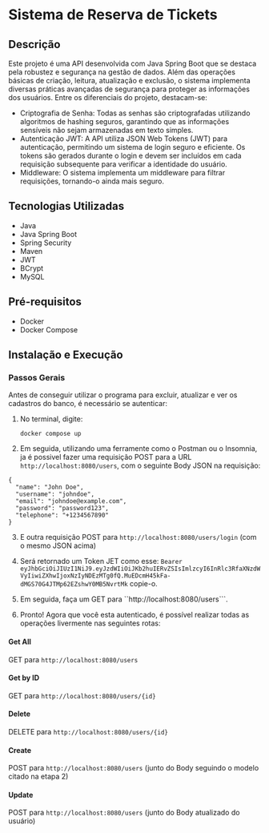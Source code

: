 # Sistema de Reserva de Tickets

## Descrição
Este projeto é uma API desenvolvida com Java Spring Boot que se destaca pela robustez e segurança na gestão de dados. Além das operações básicas de criação, leitura, atualização e exclusão, o sistema implementa diversas práticas avançadas
de segurança para proteger as informações dos usuários. Entre os diferenciais do projeto, destacam-se:

- Criptografia de Senha: Todas as senhas são criptografadas utilizando algoritmos de hashing seguros, garantindo que as informações sensíveis não sejam armazenadas em texto simples.
- Autenticação JWT: A API utiliza JSON Web Tokens (JWT) para autenticação, permitindo um sistema de login seguro e eficiente. Os tokens são gerados durante o login e devem ser incluídos em cada requisição subsequente para verificar a identidade
  do usuário.
- Middleware: O sistema implementa um middleware para filtrar requisições, tornando-o ainda mais seguro.

## Tecnologias Utilizadas
- Java
- Java Spring Boot
- Spring Security
- Maven
- JWT
- BCrypt
- MySQL

## Pré-requisitos
- Docker
- Docker Compose

## Instalação e Execução
### Passos Gerais
Antes de conseguir utilizar o programa para excluir, atualizar e ver os cadastros do banco, é necessário se autenticar:

1. No terminal, digite:
   
       docker compose up

2. Em seguida, utilizando uma ferramente como o Postman ou o Insomnia, ja é possivel fazer uma requisição POST para a URL ```http://localhost:8080/users```, com o seguinte Body JSON na requisição:
   
```
{
  "name": "John Doe",
  "username": "johndoe",
  "email": "johndoe@example.com",
  "password": "password123",
  "telephone": "+1234567890"
}

```
3. E outra requisição POST para ```http://localhost:8080/users/login``` (com o mesmo JSON acima)

4. Será retornado um Token JET como esse: ```Bearer eyJhbGciOiJIUzI1NiJ9.eyJzdWIiOiJKb2huIERvZSIsImlzcyI6InRlc3RfaXNzdWVyIiwiZXhwIjoxNzIyNDEzMTg0fQ.MuEDcmH45kFa-dMGS70G4JTMp62EZshwY0MB5NvrtMk``` copie-o.

5. Em seguida, faça um GET para ``http://localhost:8080/users```.

6. Pronto! Agora que você esta autenticado, é possível realizar todas as operações livermente nas seguintes rotas:

#### Get All
GET para ```http://localhost:8080/users```

#### Get by ID
GET para ```http://localhost:8080/users/{id}```

#### Delete
DELETE para ```http://localhost:8080/users/{id}```

#### Create
POST para ```http://localhost:8080/users``` (junto  do Body seguindo o modelo citado na etapa 2)

#### Update
POST para ```http://localhost:8080/users``` (junto do Body atualizado do usuário)
